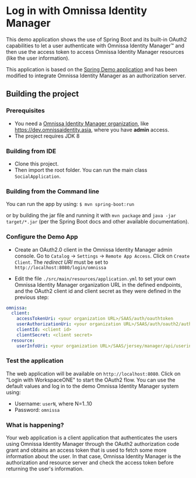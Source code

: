 Log in with Omnissa Identity Manager
=========================================

This demo application shows the use of Spring Boot and its built-in OAuth2 capabilities to
let a user authenticate with Omnissa Identity Manager™ and then use the access token to
 access Omnissa Identity Manager resources (like the user information).

This application is based on the [Spring Demo application](https://spring.io/guides/tutorials/spring-boot-oauth2/#_social_login_github)
and has been modified to integrate Omnissa Identity Manager as an authorization server.

## Building the project

### Prerequisites

- You need a [Omnissa Identity Manager organization](http://www.air-watch.com/omnissa-identity-manager-free-trial), like https://dev.omnissaidentity.asia, where you have __admin__ access.
- The project requires JDK 8

### Building from IDE

* Clone this project.
* Then import the root folder. You can run the main class `SocialApplication`.

### Building from the Command line

You can run the app by using:
`$ mvn spring-boot:run`

or by building the jar file and running it with `mvn package` and `java -jar target/*.jar` (per the Spring Boot docs and other available documentation).

### Configure the Demo App

* Create an OAuth2.0 client in the Omnissa Identity Manager admin console.
Go to `Catalog` -> `Settings` -> `Remote App Access`. Click on `Create Client`.
The _redirect URI_ must be set to `http://localhost:8080/login/omnissa`

* Edit the file `./src/main/resources/application.yml` to set your own Omnissa Identity Manager organization URL in the defined endpoints,
and the OAuth2 client id and client secret as they were defined in the previous step:

```yaml
omnissa:
  client:
    accessTokenUri: <your organization URL>/SAAS/auth/oauthtoken
    userAuthorizationUri: <your organization URL>/SAAS/auth/oauth2/authorize
    clientId: <client id>
    clientSecret: <client secret>
  resource:
    userInfoUri: <your organization URL>/SAAS/jersey/manager/api/userinfo
```

### Test the application

The web application will be available on `http://localhost:8080`. Click on "Login with WorkspaceONE" to start the OAuth2 flow.
You can use the default values and log in to the demo Omnissa Identity Manager system using:

* Username: `userN`, where N=1..10
* Password: `omnissa`

### What is happening?

Your web application is a client application that authenticates the users using Omnissa Identity Manager
through the OAuth2 authorization code grant and obtains an access token that is used to fetch some more information
about the user. In that case, Omnissa Identity Manager is the authorization and resource server and check the access token before returning
the user's information.
